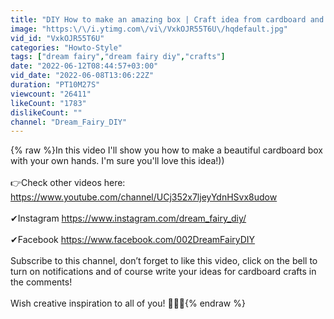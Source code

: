 ```yaml
---
title: "DIY How to make an amazing box | Craft idea from cardboard and paper"
image: "https:\/\/i.ytimg.com\/vi\/VxkOJR55T6U\/hqdefault.jpg"
vid_id: "VxkOJR55T6U"
categories: "Howto-Style"
tags: ["dream fairy","dream fairy diy","crafts"]
date: "2022-06-12T08:44:57+03:00"
vid_date: "2022-06-08T13:06:22Z"
duration: "PT10M27S"
viewcount: "26411"
likeCount: "1783"
dislikeCount: ""
channel: "Dream_Fairy_DIY"
---
```

{% raw %}In this video I'll show you how to make a beautiful cardboard box with your own hands. I'm sure you'll love this idea!))<br /><br />👉Check other videos here:<br /><a rel="nofollow" target="blank" href="https://www.youtube.com/channel/UCj352x7ljeyYdnHSvx8udow">https://www.youtube.com/channel/UCj352x7ljeyYdnHSvx8udow</a> <br /><br />✔Instagram <a rel="nofollow" target="blank" href="https://www.instagram.com/dream_fairy_diy/">https://www.instagram.com/dream_fairy_diy/</a> <br /><br />✔Facebook <a rel="nofollow" target="blank" href="https://www.facebook.com/002DreamFairyDIY">https://www.facebook.com/002DreamFairyDIY</a> <br /><br />Subscribe to this channel, don’t forget to like this video, click on the bell to turn on notifications and of course write your ideas for cardboard crafts in the comments!<br /><br />Wish creative inspiration to all of you! 💋💋💋{% endraw %}
